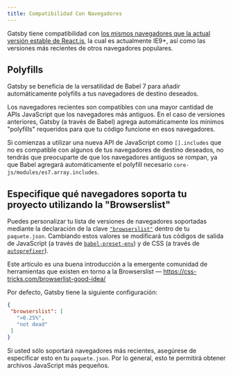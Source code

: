 ```yaml
---
title: Compatibilidad Con Navegadores
---
```


Gatsby tiene compatibilidad con
[los mismos navegadores que la actual versión estable de React.js](https://facebook.github.io/react/docs/react-dom.html#browser-support),
la cual es actualmente IE9+, así como las versiones más recientes de otros navegadores populares.

## Polyfills

Gatsby se beneficia de la versatilidad de Babel 7 para añadir automáticamente polyfills
a tus navegadores de destino deseados.

Los navegadores recientes son compatibles con una mayor cantidad de APIs JavaScript que los navegadores
más antiguos. En el caso de versiones anteriores, Gatsby (a través de Babel) agrega automáticamente
los mínimos "polyfills" requeridos para que tu código funcione en esos navegadores.

Si comienzas a utilizar una nueva API de JavaScript como `[].includes` que no es
compatible con algunos de tus navegadores de destino deseados, no tendrás que preocuparte de que
los navegadores antiguos se rompan, ya que Babel agregará automáticamente el polyfill
necesario `core-js/modules/es7.array.includes`.

## Especifique qué navegadores soporta tu proyecto utilizando la "Browserslist"

Puedes personalizar tu lista de versiones de navegadores soportadas mediante la declaración de
la clave [`"browserslist"`](https://github.com/ai/browserslist) dentro de tu `paquete.json`.
Cambiando estos valores se modificará tus códigos de salida de JavaScript (a través de
[`babel-preset-env`](https://github.com/babel/babel-preset-env#targetsbrowsers))
y de CSS (a través de [`autoprefixer`](https://github.com/postcss/autoprefixer)).

Este artículo es una buena introducción a la emergente comunidad de herramientas que
existen en torno a la Browserslist — https://css-tricks.com/browserlist-good-idea/

Por defecto, Gatsby tiene la siguiente configuración:

```javascript:title=package.json
{
 "browserslist": [
   ">0.25%",
   "not dead"
 ]
}
```

Si usted sólo soportará navegadores más recientes, asegúrese de especificar esto en tu
`paquete.json`. Por lo general, esto te permitirá obtener archivos JavaScript más pequeños.
